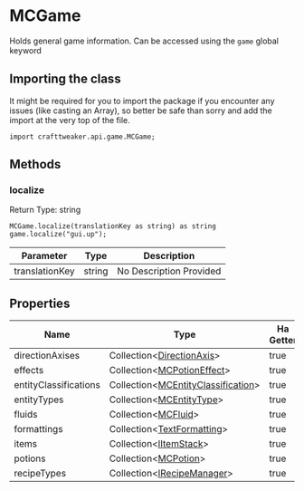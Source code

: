 # MCGame

Holds general game information. Can be accessed using the `game` global keyword

## Importing the class

It might be required for you to import the package if you encounter any issues (like casting an Array), so better be safe than sorry and add the import at the very top of the file.
```zenscript
import crafttweaker.api.game.MCGame;
```


## Methods

### localize



Return Type: string

```zenscript
MCGame.localize(translationKey as string) as string
game.localize("gui.up");
```

| Parameter      | Type   | Description             |
| -------------- | ------ | ----------------------- |
| translationKey | string | No Description Provided |



## Properties

| Name                  | Type                                                                                               | Ha Getter | Ha Setter |
| --------------------- | -------------------------------------------------------------------------------------------------- | --------- | --------- |
| directionAxises       | Collection&lt;[DirectionAxis](/vanilla/api/util/DirectionAxis)&gt;                     | true      | false     |
| effects               | Collection&lt;[MCPotionEffect](/vanilla/api/potions/MCPotionEffect)&gt;                | true      | false     |
| entityClassifications | Collection&lt;[MCEntityClassification](/vanilla/api/entity/MCEntityClassification)&gt; | true      | false     |
| entityTypes           | Collection&lt;[MCEntityType](/vanilla/api/entities/MCEntityType)&gt;                   | true      | false     |
| fluids                | Collection&lt;[MCFluid](/vanilla/api/fluid/MCFluid)&gt;                                | true      | false     |
| formattings           | Collection&lt;[TextFormatting](/vanilla/api/util/text/TextFormatting)&gt;              | true      | false     |
| items                 | Collection&lt;[IItemStack](/vanilla/api/items/IItemStack)&gt;                          | true      | false     |
| potions               | Collection&lt;[MCPotion](/vanilla/api/potions/MCPotion)&gt;                            | true      | false     |
| recipeTypes           | Collection&lt;[IRecipeManager](/vanilla/api/managers/IRecipeManager)&gt;               | true      | false     |

